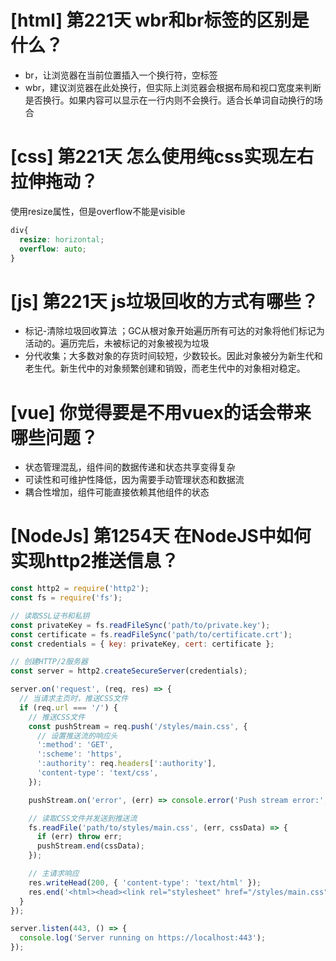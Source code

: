 # [html] 第221天 wbr和br标签的区别是什么？

- br，让浏览器在当前位置插入一个换行符，空标签
- wbr，建议浏览器在此处换行，但实际上浏览器会根据布局和视口宽度来判断是否换行。如果内容可以显示在一行内则不会换行。适合长单词自动换行的场合

# [css] 第221天 怎么使用纯css实现左右拉伸拖动？

使用resize属性，但是overflow不能是visible
```css
div{
  resize: horizontal;
  overflow: auto;
}
```

# [js] 第221天 js垃圾回收的方式有哪些？

- 标记-清除垃圾回收算法 ；GC从根对象开始遍历所有可达的对象将他们标记为活动的。遍历完后，未被标记的对象被视为垃圾
- 分代收集；大多数对象的存货时间较短，少数较长。因此对象被分为新生代和老生代。新生代中的对象频繁创建和销毁，而老生代中的对象相对稳定。

# [vue] 你觉得要是不用vuex的话会带来哪些问题？

- 状态管理混乱，组件间的数据传递和状态共享变得复杂
- 可读性和可维护性降低，因为需要手动管理状态和数据流
- 耦合性增加，组件可能直接依赖其他组件的状态

# [NodeJs] 第1254天 在NodeJS中如何实现http2推送信息？

```javascript
const http2 = require('http2');
const fs = require('fs');

// 读取SSL证书和私钥
const privateKey = fs.readFileSync('path/to/private.key');
const certificate = fs.readFileSync('path/to/certificate.crt');
const credentials = { key: privateKey, cert: certificate };

// 创建HTTP/2服务器
const server = http2.createSecureServer(credentials);

server.on('request', (req, res) => {
  // 当请求主页时，推送CSS文件
  if (req.url === '/') {
    // 推送CSS文件
    const pushStream = req.push('/styles/main.css', {
      // 设置推送流的响应头
      ':method': 'GET',
      ':scheme': 'https',
      ':authority': req.headers[':authority'],
      'content-type': 'text/css',
    });

    pushStream.on('error', (err) => console.error('Push stream error:', err));

    // 读取CSS文件并发送到推送流
    fs.readFile('path/to/styles/main.css', (err, cssData) => {
      if (err) throw err;
      pushStream.end(cssData);
    });

    // 主请求响应
    res.writeHead(200, { 'content-type': 'text/html' });
    res.end('<html><head><link rel="stylesheet" href="/styles/main.css"></head><body>Hello, World!</body></html>');
  }
});

server.listen(443, () => {
  console.log('Server running on https://localhost:443');
});

```
